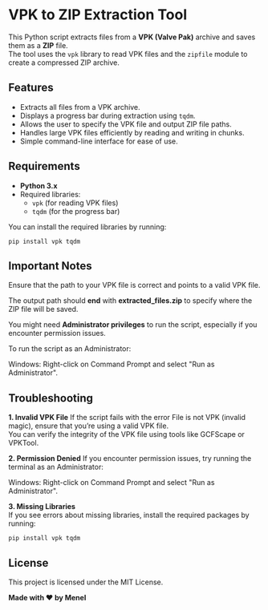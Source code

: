 
# VPK to ZIP Extraction Tool

This Python script extracts files from a **VPK (Valve Pak)** archive and saves them as a **ZIP** file.  
The tool uses the `vpk` library to read VPK files and the `zipfile` module to create a compressed ZIP archive.

## Features

- Extracts all files from a VPK archive.
- Displays a progress bar during extraction using `tqdm`.
- Allows the user to specify the VPK file and output ZIP file paths.
- Handles large VPK files efficiently by reading and writing in chunks.
- Simple command-line interface for ease of use.

## Requirements

- **Python 3.x**
- Required libraries:
  - `vpk` (for reading VPK files)
  - `tqdm` (for the progress bar)

You can install the required libraries by running:

```
pip install vpk tqdm
```


## Important Notes
Ensure that the path to your VPK file is correct and points to a valid VPK file.

The output path should **end** with **extracted_files.zip** to specify where the ZIP file will be saved.

You might need **Administrator privileges** to run the script, especially if you encounter permission issues.  

To run the script as an Administrator:

Windows: Right-click on Command Prompt and select "Run as Administrator".

## Troubleshooting
**1. Invalid VPK File**
If the script fails with the error File is not VPK (invalid magic), ensure that you’re using a valid VPK file.  
You can verify the integrity of the VPK file using tools like GCFScape or VPKTool.

**2. Permission Denied**
If you encounter permission issues, try running the terminal as an Administrator:

Windows: Right-click on Command Prompt and select "Run as Administrator".

**3. Missing Libraries**  
If you see errors about missing libraries, install the required packages by running:

```
pip install vpk tqdm
```
## License
This project is licensed under the MIT License.   




**Made with ❤️ by Menel**
